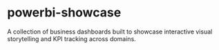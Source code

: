 # powerbi-showcase
A collection of business dashboards built to showcase interactive visual storytelling and KPI tracking across domains.
